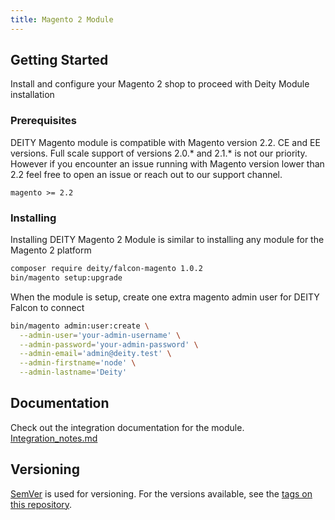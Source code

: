 ```yaml
---
title: Magento 2 Module
---
```


## Getting Started

Install and configure your Magento 2 shop to proceed with Deity Module installation

### Prerequisites

DEITY Magento module is compatible with Magento version 2.2. CE and EE versions.
Full scale support of versions 2.0.* and 2.1.* is not our priority.
However if you encounter an issue running with Magento version lower than 2.2 feel free
to open an issue or reach out to our support channel.

```text
magento >= 2.2
```

### Installing

Installing DEITY Magento 2 Module is similar to installing any module for the Magento 2 platform

```bash
composer require deity/falcon-magento 1.0.2
bin/magento setup:upgrade
```

When the module is setup, create one extra magento admin user for DEITY Falcon to connect

```bash
bin/magento admin:user:create \
  --admin-user='your-admin-username' \
  --admin-password='your-admin-password' \
  --admin-email='admin@deity.test' \
  --admin-firstname='node' \
  --admin-lastname='Deity'
```

## Documentation

Check out the integration documentation for the module.
[Integration_notes.md](docs/Integration_notes.md)

## Versioning

[SemVer](http://semver.org/) is used for versioning. For the versions available, see the [tags on this repository](https://github.com/deity-io/falcon-magento2-module/tags).
